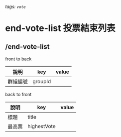 ###### tags: `vote`
# end-vote-list 投票結束列表
## /end-vote-list
front to back

| 說明     | key     | value |
| -------- | ------- | ----- |
| 群組編號 | groupId |       |

back to front

| 說明   | key         | value |
| ------ | ----------- | ----- |
| 標題 | title |       |
| 最高票 | highestVote |       |